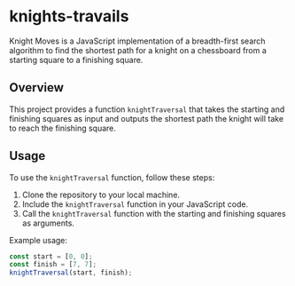 # knights-travails

Knight Moves is a JavaScript implementation of a breadth-first search algorithm to find the shortest path for a knight on a chessboard from a starting square to a finishing square.

## Overview

This project provides a function `knightTraversal` that takes the starting and finishing squares as input and outputs the shortest path the knight will take to reach the finishing square.

## Usage

To use the `knightTraversal` function, follow these steps:

1. Clone the repository to your local machine.
2. Include the `knightTraversal` function in your JavaScript code.
3. Call the `knightTraversal` function with the starting and finishing squares as arguments.

Example usage:

```javascript
const start = [0, 0];
const finish = [7, 7];
knightTraversal(start, finish);
```
